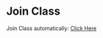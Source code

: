 # Join Class

Join Class automatically: [Click Here](https://priyanshusingh46.github.io/Joining-Class/)
